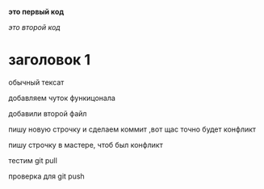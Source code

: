 **это первый код**

*это второй код*

# заголовок 1 

обычный тексат

добавляем чуток функицонала

добавили второй файл

пишу новую строчку и сделаем коммит ,вот щас точно будет конфликт


пишу строчку в мастере, чтоб был конфликт

тестим git pull

проверка для git push



